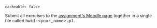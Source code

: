 ```
cacheable: false
```

Submit all exercises to the [assignment's Moodle page](https://moodle.pugetsound.edu/moodle/mod/assign/view.php?id=308686) together in a single file called
<span style="font-family: 'Courier New', Courier, 'Lucida Sans Typewriter', 'Lucida Typewriter', monospace;">hwk1-&lt;your_name&gt;.pl</span>.
